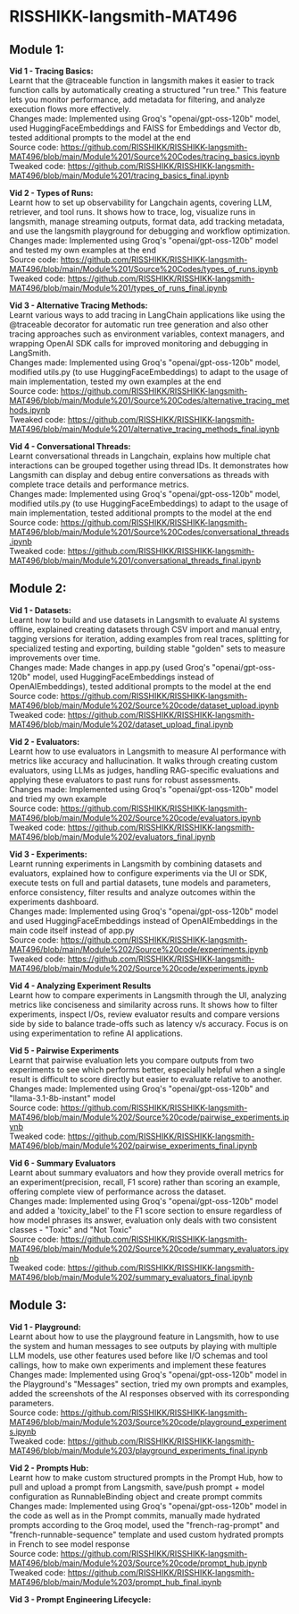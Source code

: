 # RISSHIKK-langsmith-MAT496

## Module 1:

**Vid 1 - Tracing Basics:**  
  Learnt that the @traceable function in langsmith makes it easier to track function calls by automatically creating a structured "run tree." This feature lets you monitor performance, add metadata for filtering, and analyze execution flows more effectively.  
  Changes made: Implemented using Groq's "openai/gpt-oss-120b" model, used HuggingFaceEmbeddings and FAISS for Embeddings and Vector db, tested additional prompts to the model at the end  
  Source code: https://github.com/RISSHIKK/RISSHIKK-langsmith-MAT496/blob/main/Module%201/Source%20Codes/tracing_basics.ipynb  
  Tweaked code: https://github.com/RISSHIKK/RISSHIKK-langsmith-MAT496/blob/main/Module%201/tracing_basics_final.ipynb  

**Vid 2 - Types of Runs:**  
    Learnt how to set up observability for Langchain agents, covering LLM, retriever, and tool runs. It shows how to trace, log, visualize runs in langsmith, manage streaming outputs, format data, add tracking metadata, and use the langsmith playground for debugging and workflow optimization.  
    Changes made: Implemented using Groq's "openai/gpt-oss-120b" model and tested my own examples at the end  
    Source code: https://github.com/RISSHIKK/RISSHIKK-langsmith-MAT496/blob/main/Module%201/Source%20Codes/types_of_runs.ipynb  
    Tweaked code: https://github.com/RISSHIKK/RISSHIKK-langsmith-MAT496/blob/main/Module%201/types_of_runs_final.ipynb   
    
**Vid 3 - Alternative Tracing Methods:**  
    Learnt various ways to add tracing in LangChain applications like using the @traceable decorator for automatic run tree generation and also other tracing approaches such as environment variables, context managers, and wrapping OpenAI SDK calls for improved monitoring and debugging in LangSmith.  
    Changes made: Implemented using Groq's "openai/gpt-oss-120b" model, modified utils.py (to use HuggingFaceEmbeddings) to adapt to the usage of main implementation, tested my own examples at the end  
    Source code: https://github.com/RISSHIKK/RISSHIKK-langsmith-MAT496/blob/main/Module%201/Source%20Codes/alternative_tracing_methods.ipynb  
    Tweaked code: https://github.com/RISSHIKK/RISSHIKK-langsmith-MAT496/blob/main/Module%201/alternative_tracing_methods_final.ipynb  

**Vid 4 - Conversational Threads:**  
    Learnt conversational threads in Langchain, explains how multiple chat interactions can be grouped together using thread IDs. It demonstrates how Langsmith can display and debug entire conversations as threads with complete trace details and performance metrics.  
    Changes made: Implemented using Groq's "openai/gpt-oss-120b" model, modified utils.py (to use HuggingFaceEmbeddings) to adapt to the usage of main implementation, tested additional prompts to the model at the end  
    Source code: https://github.com/RISSHIKK/RISSHIKK-langsmith-MAT496/blob/main/Module%201/Source%20Codes/conversational_threads.ipynb  
    Tweaked code: https://github.com/RISSHIKK/RISSHIKK-langsmith-MAT496/blob/main/Module%201/conversational_threads_final.ipynb  
  
## Module 2:

**Vid 1 - Datasets:**  
    Learnt how to build and use datasets in Langsmith to evaluate AI systems offline, explained creating datasets through CSV import and manual entry, tagging versions for iteration, adding examples from real traces, splitting for specialized testing and exporting, building stable "golden" sets to measure improvements over time.  
    Changes made: Made changes in app.py (used Groq's "openai/gpt-oss-120b" model, used HuggingFaceEmbeddings instead of OpenAIEmbeddings), tested additional prompts to the model at the end  
    Source code: https://github.com/RISSHIKK/RISSHIKK-langsmith-MAT496/blob/main/Module%202/Source%20code/dataset_upload.ipynb  
    Tweaked code: https://github.com/RISSHIKK/RISSHIKK-langsmith-MAT496/blob/main/Module%202/dataset_upload_final.ipynb  

**Vid 2 - Evaluators:**  
    Learnt how to use evaluators in Langsmith to measure AI performance with metrics like accuracy and hallucination. It walks through creating custom evaluators, using LLMs as judges, handling RAG-specific evaluations and applying these evaluators to past runs for robust assessments.  
    Changes made: Implemented using Groq's "openai/gpt-oss-120b" model and tried my own example  
    Source code: https://github.com/RISSHIKK/RISSHIKK-langsmith-MAT496/blob/main/Module%202/Source%20code/evaluators.ipynb  
    Tweaked code: https://github.com/RISSHIKK/RISSHIKK-langsmith-MAT496/blob/main/Module%202/evaluators_final.ipynb  

**Vid 3 - Experiments:**  
    Learnt running experiments in Langsmith by combining datasets and evaluators, explained how to configure experiments via the UI or SDK, execute tests on full and partial datasets, tune models and parameters, enforce consistency, filter results and analyze outcomes within the experiments dashboard.  
    Changes made: Implemented using Groq's "openai/gpt-oss-120b" model and used HuggingFaceEmbeddings instead of OpenAIEmbeddings in the main code itself instead of app.py  
    Source code: https://github.com/RISSHIKK/RISSHIKK-langsmith-MAT496/blob/main/Module%202/Source%20code/experiments.ipynb  
    Tweaked code: https://github.com/RISSHIKK/RISSHIKK-langsmith-MAT496/blob/main/Module%202/Source%20code/experiments.ipynb  

**Vid 4 - Analyzing Experiment Results**  
    Learnt how to compare experiments in Langsmith through the UI, analyzing metrics like conciseness and similarity across runs. It shows how to filter experiments, inspect I/Os, review evaluator results and compare versions side by side to balance trade-offs such as latency v/s accuracy. Focus is on using experimentation to refine AI applications.  

**Vid 5 - Pairwise Experiments**  
    Learnt that pairwise evaluation lets you compare outputs from two experiments to see which performs better, especially helpful when a single result is difficult to score directly but easier to evaluate relative to another.  
    Changes made: Implemented using Groq's "openai/gpt-oss-120b" and "llama-3.1-8b-instant" model   
    Source code: https://github.com/RISSHIKK/RISSHIKK-langsmith-MAT496/blob/main/Module%202/Source%20code/pairwise_experiments.ipynb  
    Tweaked code: https://github.com/RISSHIKK/RISSHIKK-langsmith-MAT496/blob/main/Module%202/pairwise_experiments_final.ipynb  

**Vid 6 - Summary Evaluators**  
    Learnt about summary evaluators and how they provide overall metrics for an experiment(precision, recall, F1 score) rather than scoring an example, offering complete view of performance across the dataset.  
    Changes made: Implemented using Groq's "openai/gpt-oss-120b" model and added a 'toxicity_label' to the F1 score section to ensure regardless of how model phrases its answer, evaluation only deals with two consistent classes - "Toxic" and "Not Toxic"  
    Source code: https://github.com/RISSHIKK/RISSHIKK-langsmith-MAT496/blob/main/Module%202/Source%20code/summary_evaluators.ipynb  
    Tweaked code: https://github.com/RISSHIKK/RISSHIKK-langsmith-MAT496/blob/main/Module%202/summary_evaluators_final.ipynb

## Module 3:

**Vid 1 - Playground:**  
    Learnt about how to use the playground feature in Langsmith, how to use the system and human messages to see outputs by playing with multiple LLM models, use other features used before like I/O schemas and tool callings, how to make own experiments and implement these features  
    Changes made: Implemented using Groq's "openai/gpt-oss-120b" model in the Playground's "Messages" section, tried my own prompts and examples, added the screenshots of the AI responses observed with its corresponding parameters.  
    Source code: https://github.com/RISSHIKK/RISSHIKK-langsmith-MAT496/blob/main/Module%203/Source%20code/playground_experiments.ipynb  
    Tweaked code: https://github.com/RISSHIKK/RISSHIKK-langsmith-MAT496/blob/main/Module%203/playground_experiments_final.ipynb  

**Vid 2 - Prompts Hub:**  
    Learnt how to make custom structured prompts in the Prompt Hub, how to pull and upload a prompt from Langsmith, save/push prompt + model configuration as RunnableBinding object and create prompt commits  
    Changes made: Implemented using Groq's "openai/gpt-oss-120b" model in the code as well as in the Prompt commits, manually made hydrated prompts according to the Groq model, used the "french-rag-prompt" and "french-runnable-sequence" template and used custom hydrated prompts in French to see model response  
    Source code: https://github.com/RISSHIKK/RISSHIKK-langsmith-MAT496/blob/main/Module%203/Source%20code/prompt_hub.ipynb  
    Tweaked code: https://github.com/RISSHIKK/RISSHIKK-langsmith-MAT496/blob/main/Module%203/prompt_hub_final.ipynb  

**Vid 3 - Prompt Engineering Lifecycle:**
